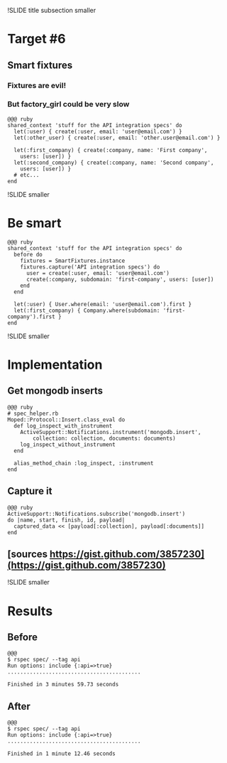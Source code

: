 !SLIDE title subsection smaller

# Target #6
## Smart fixtures

### Fixtures are evil!
### But factory_girl could be very slow

	@@@ ruby
	shared_context 'stuff for the API integration specs' do
	  let(:user) { create(:user, email: 'user@email.com') }
	  let(:other_user) { create(:user, email: 'other.user@email.com') }

	  let(:first_company) { create(:company, name: 'First company', 
	  	users: [user]) }
	  let(:second_company) { create(:company, name: 'Second company', 
	  	users: [user]) }
	  # etc...
	end

!SLIDE smaller

# Be smart

	@@@ ruby
	shared_context 'stuff for the API integration specs' do
	  before do
	    fixtures = SmartFixtures.instance
	    fixtures.capture('API integration specs') do
	      user = create(:user, email: 'user@email.com')
	      create(:company, subdomain: 'first-company', users: [user])
	    end
	  end

	  let(:user) { User.where(email: 'user@email.com').first }
	  let(:first_company) { Company.where(subdomain: 'first-company').first }
	end

!SLIDE smaller

# Implementation

## Get mongodb inserts

	@@@ ruby
	# spec_helper.rb
	Moped::Protocol::Insert.class_eval do
	  def log_inspect_with_instrument
	    ActiveSupport::Notifications.instrument('mongodb.insert', 
    		collection: collection, documents: documents)
	    log_inspect_without_instrument
	  end

	  alias_method_chain :log_inspect, :instrument
	end

## Capture it

	@@@ ruby
    ActiveSupport::Notifications.subscribe('mongodb.insert') 
    do |name, start, finish, id, payload|
      captured_data << [payload[:collection], payload[:documents]]
    end

## [sources https://gist.github.com/3857230](https://gist.github.com/3857230)

!SLIDE smaller

# Results

## Before

	@@@
	$ rspec spec/ --tag api
	Run options: include {:api=>true}
	..........................................

	Finished in 3 minutes 59.73 seconds

## After

	@@@
	$ rspec spec/ --tag api
	Run options: include {:api=>true}
	..........................................

	Finished in 1 minute 12.46 seconds

